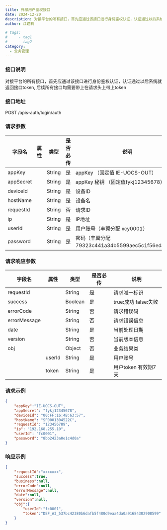 ```yaml
---
title: 外部用户鉴权接口
date: 2024-12-20
description: 对接平台的所有接口，首先应通过该接口进行身份鉴权认证，认证通过以后系统就返回接口token, 后续所有接口均需要带上在请求头上带上token
author: 江建莉

# tags:
#     - tag1
#     - tag2
category:
  - 业务管理
---
```



### 接口说明

对接平台的所有接口，首先应通过该接口进行身份鉴权认证，认证通过以后系统就返回接口token, 后续所有接口均需要带上在请求头上带上token

### 接口地址

POST
/apis-auth/login/auth

### 请求参数

| 字段名    | 属性 | 类型   | 是否必传 | 说明                                             |
| --------- | ---- | ------ | -------- | ------------------------------------------------ |
| appKey    |      | String | 是       | appKey （固定值 IE-UOCS-OUT）                    |
| appSecret |      | String | 是       | appKey 秘钥 （固定值fykj12345678）               |
| deviceId  |      | String | 是       | 设备ID                                           |
| hostName  |      | String | 是       | 设备名                                           |
| requestId |      | String | 否       | 请求ID                                           |
| ip        |      | String | 是       | IP地址                                           |
| userId    |      | String | 是       | 用户账号（丰翼分配 xcy0001）                     |
| password  |      | String | 是       | 密码（丰翼分配79323c441a34b5599aec5c1f56eda196） |

### 请求响应参数

| 字段名       | 属性   | 类型    | 是否必传 | 说明                 |
| ------------ | ------ | ------- | -------- | -------------------- |
| requestId    |        | String  | 是       | 请求唯一标识         |
| success      |        | Boolean | 是       | true:成功 false:失败 |
| errorCode    |        | String  | 否       | 请求错误码           |
| errorMessage |        | String  | 否       | 请求错误信息         |
| date         |        | String  | 是       | 当前处理日期         |
| version      |        | String  | 否       | 当前版本信息         |
| obj          |        | Object  | 否       | 业务结果类           |
|              | userId | String  | 是       | 用户账号             |
|              | token  | String  | 是       | 用户token 有效期7天  |
		
		
### 请求示例

```json
{
    "appKey":"IE-UOCS-OUT",
    "appSecret": "fykj12345678",
    "deviceId": "00:FF:16:4B:63:57",
    "hostName": "SF0001304522C",
    "requestId": "123456789",
    "ip": "192.168.255.10",
    "userId": "fc0001",
    "password": "8bb2423a0e1c4d0a"
}
```

### 响应示例

```json
{
    "requestId":"xxxxxxx",
    "success":true,
    "business":null,
    "errorCode":null,
    "errorMessage":null,
    "date":null,
    "version":null,
    "obj":{
        "userId":"fc0001",
        "token":"DEF_A3_537bc42380b6dafb5f480d9eaa4da0a91684302908599"
    }
}
```